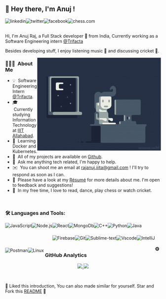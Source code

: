 ## 👋 Hey there, I'm Anuj !

<a href='https://www.linkedin.com/in/ajraj27/'><img align='left' alt="linkedin" src="https://cdn.jsdelivr.net/npm/simple-icons@v3/icons/linkedin.svg" height=25px/></a>
<a href='https://twitter.com/ajraj27/'><img align='left' alt="twitter" src="https://cdn.jsdelivr.net/npm/simple-icons@v3/icons/twitter.svg" height='25px'/><a>
<a href='https://www.facebook.com/anuj.raj.5895'><img align='left' alt="facebook" src="https://cdn.jsdelivr.net/npm/simple-icons@v3/icons/facebook.svg" height='25px'/></a>
<a href='https://www.chess.com/member/ajraj27/'><img align='left' alt="chess.com" src="https://svgsilh.com/svg/36311.svg" height='25px'/></a>
 <br/>
 <br/>
 
 Hi, I'm Anuj Raj, a Full Stack developer 🚀 from India, Currently working as a Software Engineering intern [@Trifacta](https://www.https://www.trifacta.com/) 
 
 Besides developing stuff, I enjoy listening music 🎸 and discussing cricket 🏏.
 
 <img alt="Night Coding" src="night-coding.gif" align="right" width="400px"/>

 
 ### 👨🏻‍💻 &nbsp;About Me

- 💡 &nbsp;Software Engineering Intern [@Trifacta](https://www.trifacta.com/).
- 🎓 &nbsp;Currently studying Information Technology at [IIIT Allahabad](https://www.iiita.ac.in/).
- 🌱 &nbsp;Learning Docker and Kubernetes.
- 🧐 &nbsp;All of my projects are available on [Github](https://github.com).
- 💬 &nbsp;Ask me anything tech related, I'm happy to help.
- ✉️ &nbsp;You can shoot me an email at rajanuj.iiita@gmail.com ! I'll try to respond as soon as I can.
- 📄 &nbsp;Please have a look at my [Résumé](https://drive.google.com/file/d/1ZeV0iyXSxGlxGmVICPbxYWK7cQA_KVDi/view?usp=sharing) for more details about me. I'm open to feedback and suggestions!
- 🕺 &nbsp;In my free time, I love to read, dance, play chess or watch cricket.
<br/>



### 🛠 Languages and Tools:
<img align="left" alt="JavaScript" height ="40px"  src="https://img.icons8.com/color/128/000000/javascript.png">
<img align="left" alt="Node.js" height ="50px" src="https://img.icons8.com/color/144/000000/nodejs.png">
<img align="left" alt="React" height ="40px" src="https://img.icons8.com/officel/80/000000/react.png">
<img align="left" src="https://img.icons8.com/color/144/000000/mongodb.png" alt="MongoDb" height='40px'/>
<img align="left" alt="C++" height ="40px" src="https://img.icons8.com/color/144/000000/c-plus-plus-logo.png">
<img align="left" alt="Python" height ="40px" src="https://img.icons8.com/color/144/000000/python.png">
<img align="left" alt="Java" height ="40px" src="https://img.icons8.com/color/144/000000/java-coffee-cup-logo.png">
<img align="left" src="https://www.vectorlogo.zone/logos/firebase/firebase-icon.svg" alt="Firebase" height ="40px"/> 
<img src="https://www.vectorlogo.zone/logos/git-scm/git-scm-icon.svg" align="left" alt="Git" height='40px'/>
<img align="left" src="https://img.icons8.com/color/48/000000/sublime-text.png" alt="Sublime-text" height="40px"/>
<img align="left" src="http://img.icons8.com/fluent/48/000000/visual-studio-code-2019.png" alt="Vscode" height="40px"/> 
<img align="left" alt="IntelliJ" height ="40px" src="https://img.icons8.com/color/48/000000/intellij-idea.png">
<img align="left" alt="Postman" height ="40px" src="https://img.icons8.com/dusk/128/000000/postman-api.png">
<img align="left" alt="Linux" height ="40px" src="https://img.icons8.com/color/144/000000/linux.png">
<br/>
<br/>
<br/>

### ⚙️ &nbsp;GitHub Analytics

<p align="center">
<a href="https://github.com/ajraj27">
  <img height="180em" src="https://github-readme-stats-eight-theta.vercel.app/api?username=ajraj27&show_icons=true&theme=algolia&include_all_commits=true&count_private=true"/>
  <img height="180em" src="https://github-readme-stats-eight-theta.vercel.app/api/top-langs/?username=ajraj27&layout=compact&langs_count=8&theme=algolia"/>
</a>
</p>
<br/>

:pushpin: Liked this introduction, You can also made similar for yourself. Star and Fork this [README](https://github.com/ajraj27/ajraj27) :pencil:






















